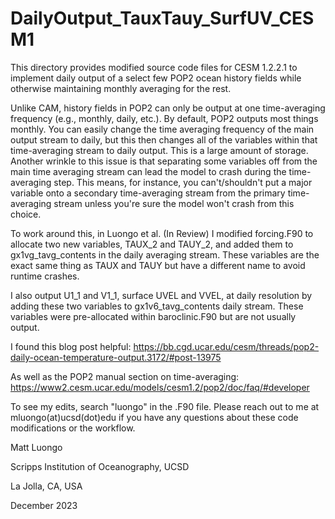 # DailyOutput_TauxTauy_SurfUV_CESM1

This directory provides modified source code files for CESM 1.2.2.1 to implement daily output of a select few POP2 ocean history fields while otherwise maintaining monthly averaging for the rest. 

Unlike CAM, history fields in POP2 can only be output at one time-averaging frequency (e.g., monthly, daily, etc.). By default, POP2 outputs most things monthly. You can easily change the time averaging frequency of the main output stream to daily, but this then changes all of the variables within that time-averaging stream to daily output. This is a large amount of storage. Another wrinkle to this issue is that separating some variables off from the main time averaging stream can lead the model to crash during the time-averaging step. This means, for instance, you can't/shouldn't put a major variable onto a secondary time-averaging stream from the primary time-averaging stream unless you're sure the model won't crash from this choice. 

To work around this, in Luongo et al. (In Review) I modified forcing.F90 to allocate two new variables, TAUX_2 and TAUY_2, and added them to gx1vg_tavg_contents in the daily averaging stream. These variables are the exact same thing as TAUX and TAUY but have a different name to avoid runtime crashes.

I also output U1_1 and V1_1, surface UVEL and VVEL, at daily resolution by adding these two variables to gx1v6_tavg_contents daily stream. These variables were pre-allocated within baroclinic.F90 but are not usually output. 

I found this blog post helpful: https://bb.cgd.ucar.edu/cesm/threads/pop2-daily-ocean-temperature-output.3172/#post-13975

As well as the POP2 manual section on time-averaging: https://www2.cesm.ucar.edu/models/cesm1.2/pop2/doc/faq/#developer

To see my edits, search "luongo" in the .F90 file. Please reach out to me at mluongo(at)ucsd(dot)edu if you have any questions about these code modifications or the workflow.

Matt Luongo

Scripps Institution of Oceanography, UCSD

La Jolla, CA, USA

December 2023



